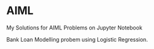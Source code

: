 # AIML
My Solutions for AIML Problems on Jupyter Notebook

Bank Loan Modelling probem using Logistic Regression.
